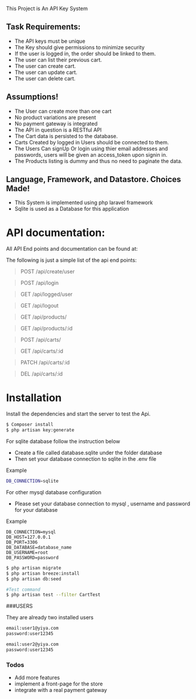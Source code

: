 This Project is An API Key System


## Task Requirements:
- The API keys must be unique 
- The Key should give permissions to minimize security
- If the user is logged in, the order should be linked to them.
- The user can list their previous cart.
- The user can create  cart.
- The user can update  cart.
- The user can delete  cart.

## Assumptions!
- The User can create more than one cart
- No product variations are present
- No payment gateway is integrated
- The API in question is a RESTful API
- The Cart data is persisted to the database.
- Carts Created by logged in Users should be connected to them.
- The Users Can signUp Or login using thier email addresses and passwords, users will be given an access_token upon signin in.
- The Products listing is dummy and thus no need to paginate the data.


## Language, Framework, and Datastore. Choices Made!
- This System is implemented using php laravel framework
- Sqlite is used as a Database for this application



# API documentation:
All API End points and documentation can be found at:

The following is just a simple list of the api end points:

>POST /api/create/user

>POST /api/login

>GET /api/logged/user

>GET /api/logout

>GET /api/products/

>GET /api/products/:id

>POST /api/carts/

>GET /api/carts/:id

>PATCH /api/carts/:id

>DEL /api/carts/:id


# Installation

Install the dependencies and start the server to test the Api.

```sh
$ Composer install
$ php artisan key:generate
```


 For  sqlite database follow the instruction below
 - Create a file called database.sqlite under the folder database 
 - Then set your database connection to sqlite in the .env file
 
Example
 ```sh
 DB_CONNECTION=sqlite
 ```



For other mysql database configuration 
 - Please set your  database connection to mysql  , username and password for your database 
 
Example 
```shell
DB_CONNECTION=mysql
DB_HOST=127.0.0.1
DB_PORT=3306
DB_DATABASE=database_name
DB_USERNAME=root
DB_PASSWORD=password
```

```sh
$ php artisan migrate
$ php artisan breeze:install
$ php artisan db:seed

#Test command 
$ php artisan test --filter CartTest
```


###USERS

They are already two installed users

```sh
email:user1@yiya.com
password:user12345
```
```sh
email:user2@yiya.com
password:user12345
```


### Todos

- Add more features
- implement a front-page for the store
- integrate with a real payment gateway

